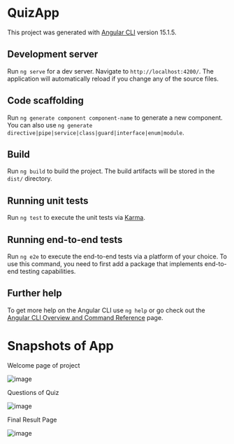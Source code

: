 # QuizApp

This project was generated with [Angular CLI](https://github.com/angular/angular-cli) version 15.1.5.

## Development server

Run `ng serve` for a dev server. Navigate to `http://localhost:4200/`. The application will automatically reload if you change any of the source files.

## Code scaffolding

Run `ng generate component component-name` to generate a new component. You can also use `ng generate directive|pipe|service|class|guard|interface|enum|module`.

## Build

Run `ng build` to build the project. The build artifacts will be stored in the `dist/` directory.

## Running unit tests

Run `ng test` to execute the unit tests via [Karma](https://karma-runner.github.io).

## Running end-to-end tests

Run `ng e2e` to execute the end-to-end tests via a platform of your choice. To use this command, you need to first add a package that implements end-to-end testing capabilities.

## Further help

To get more help on the Angular CLI use `ng help` or go check out the [Angular CLI Overview and Command Reference](https://angular.io/cli) page.
# Snapshots of App
Welcome page of project

![image](https://github.com/Ayu0922/QuizApp/assets/85955380/9d72315a-a927-4d97-b267-ad0d5fc6136a)



Questions of Quiz

![image](https://github.com/Ayu0922/QuizApp/assets/85955380/057d9d5a-90e0-4cc9-9233-72e612a6c903)

Final Result Page

![image](https://github.com/Ayu0922/QuizApp/assets/85955380/76eb1eb6-a1f1-41f6-8c89-71e9ab84c87d)


